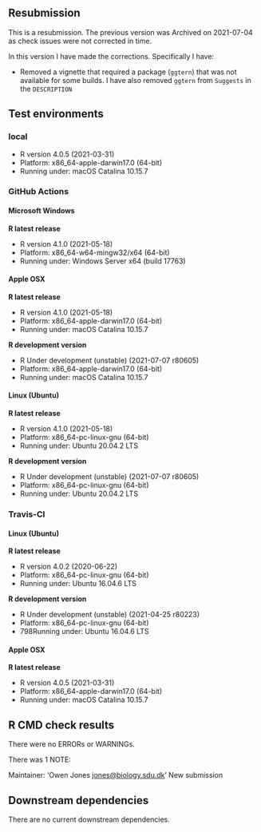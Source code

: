 ## Resubmission

This is a resubmission. 
The previous version was Archived on 2021-07-04 as check issues were not corrected in time.

In this version I have made the corrections. Specifically I have:

* Removed a vignette that required a package (`ggtern`) that was not available for some builds. I have also removed `ggtern` from `Suggests` in the `DESCRIPTION`

## Test environments

### local

- R version 4.0.5 (2021-03-31)
- Platform: x86_64-apple-darwin17.0 (64-bit)
- Running under: macOS Catalina 10.15.7

### GitHub Actions

#### Microsoft Windows

__R latest release__

- R version 4.1.0 (2021-05-18)
- Platform: x86_64-w64-mingw32/x64 (64-bit)
- Running under: Windows Server x64 (build 17763)

#### Apple OSX

__R latest release__

- R version 4.1.0 (2021-05-18)
- Platform: x86_64-apple-darwin17.0 (64-bit)
- Running under: macOS Catalina 10.15.7

__R development version__

- R Under development (unstable) (2021-07-07 r80605)
- Platform: x86_64-apple-darwin17.0 (64-bit)
- Running under: macOS Catalina 10.15.7

#### Linux (Ubuntu)

__R latest release__

- R version 4.1.0 (2021-05-18)
- Platform: x86_64-pc-linux-gnu (64-bit)
- Running under: Ubuntu 20.04.2 LTS

__R development version__

- R Under development (unstable) (2021-07-07 r80605)
- Platform: x86_64-pc-linux-gnu (64-bit)
- Running under: Ubuntu 20.04.2 LTS


### Travis-CI

#### Linux (Ubuntu)

__R latest release__

- R version 4.0.2 (2020-06-22)
- Platform: x86_64-pc-linux-gnu (64-bit)
- Running under: Ubuntu 16.04.6 LTS

__R development version__

- R Under development (unstable) (2021-04-25 r80223)
- Platform: x86_64-pc-linux-gnu (64-bit)
- 798Running under: Ubuntu 16.04.6 LTS

#### Apple OSX

__R latest release__

- R version 4.0.5 (2021-03-31)
- Platform: x86_64-apple-darwin17.0 (64-bit)
- Running under: macOS Catalina 10.15.7

## R CMD check results

There were no ERRORs or WARNINGs.

There was 1 NOTE:

Maintainer: ‘Owen Jones <jones@biology.sdu.dk>’
New submission

## Downstream dependencies

There are no current downstream dependencies.

